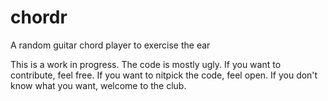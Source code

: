 # chordr
A random guitar chord player to exercise the ear

This is a work in progress. The code is mostly ugly. 
If you want to contribute, feel free. 
If you want to nitpick the code, feel open.
If you don't know what you want, welcome to the club.
